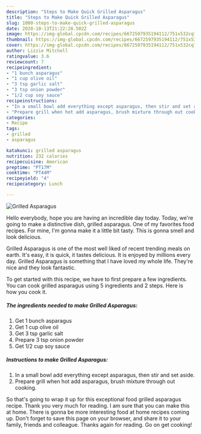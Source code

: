 ```yaml
---
description: "Steps to Make Quick Grilled Asparagus"
title: "Steps to Make Quick Grilled Asparagus"
slug: 1000-steps-to-make-quick-grilled-asparagus
date: 2020-10-13T21:22:28.502Z
image: https://img-global.cpcdn.com/recipes/6672597935194112/751x532cq70/grilled-asparagus-recipe-main-photo.jpg
thumbnail: https://img-global.cpcdn.com/recipes/6672597935194112/751x532cq70/grilled-asparagus-recipe-main-photo.jpg
cover: https://img-global.cpcdn.com/recipes/6672597935194112/751x532cq70/grilled-asparagus-recipe-main-photo.jpg
author: Lizzie Mitchell
ratingvalue: 3.6
reviewcount: 7
recipeingredient:
- "1 bunch asparagus"
- "1 cup olive oil"
- "3 tsp garlic salt"
- "3 tsp onion powder"
- "1/2 cup soy sauce"
recipeinstructions:
- "In a small bowl add everything except asparagus, then stir and set aside."
- "Prepare grill when hot add asparagus, brush mixture through out cooking."
categories:
- Recipe
tags:
- grilled
- asparagus

katakunci: grilled asparagus 
nutrition: 232 calories
recipecuisine: American
preptime: "PT17M"
cooktime: "PT44M"
recipeyield: "4"
recipecategory: Lunch

---
```



![Grilled Asparagus](https://img-global.cpcdn.com/recipes/6672597935194112/751x532cq70/grilled-asparagus-recipe-main-photo.jpg)

Hello everybody, hope you are having an incredible day today. Today, we're going to make a distinctive dish, grilled asparagus. One of my favorites food recipes. For mine, I'm gonna make it a little bit tasty. This is gonna smell and look delicious.

Grilled Asparagus is one of the most well liked of recent trending meals on earth. It's easy, it is quick, it tastes delicious. It is enjoyed by millions every day. Grilled Asparagus is something that I have loved my whole life. They're nice and they look fantastic.




To get started with this recipe, we have to first prepare a few ingredients. You can cook grilled asparagus using 5 ingredients and 2 steps. Here is how you cook it.

<!--inarticleads1-->

##### The ingredients needed to make Grilled Asparagus:

1. Get 1 bunch asparagus
1. Get 1 cup olive oil
1. Get 3 tsp garlic salt
1. Prepare 3 tsp onion powder
1. Get 1/2 cup soy sauce




<!--inarticleads2-->

##### Instructions to make Grilled Asparagus:

1. In a small bowl add everything except asparagus, then stir and set aside.
1. Prepare grill when hot add asparagus, brush mixture through out cooking.




So that's going to wrap it up for this exceptional food grilled asparagus recipe. Thank you very much for reading. I am sure that you can make this at home. There is gonna be more interesting food at home recipes coming up. Don't forget to save this page on your browser, and share it to your family, friends and colleague. Thanks again for reading. Go on get cooking!
